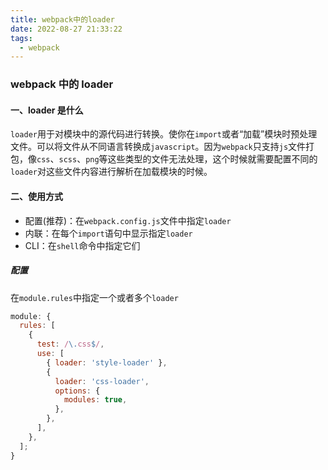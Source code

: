 ```yaml
---
title: webpack中的loader
date: 2022-08-27 21:33:22
tags:
  - webpack
---
```


### webpack 中的 loader

#### 一、loader 是什么

`loader`用于对模块中的源代码进行转换。使你在`import`或者“加载”模块时预处理文件。可以将文件从不同语言转换成`javascript`。因为`webpack`只支持`js`文件打包，像`css`、`scss`、`png`等这些类型的文件无法处理，这个时候就需要配置不同的`loader`对这些文件内容进行解析在加载模块的时候。

#### 二、使用方式

- 配置(推荐)：在`webpack.config.js`文件中指定`loader`
- 内联：在每个`import`语句中显示指定`loader`
- CLI：在`shell`命令中指定它们

##### 配置

在`module.rules`中指定一个或者多个`loader`

```js
module: {
  rules: [
    {
      test: /\.css$/,
      use: [
        { loader: 'style-loader' },
        {
          loader: 'css-loader',
          options: {
            modules: true,
          },
        },
      ],
    },
  ];
}
```
